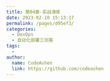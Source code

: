 ```yaml
---
title: 第04章-实战演练
date: 2023-02-10 15:13:17
permalink: /pages/d95ef3/
categories:
  - DevOps
  - 自动化部署三剑客
tags:
  - 
author: 
  name: CodeAshen
  link: https://github.com/codeashen
---
```


